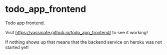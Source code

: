 # todo_app_frontend
Todo app frontend.

Visit https://vassmate.github.io/todo_app_frontend/ to see it working!

If nothing shows up that means that the backend service on heroku was not started yet!
